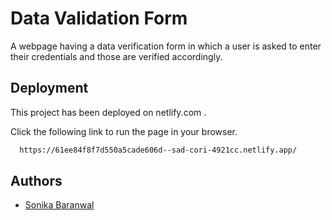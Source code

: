 
# Data Validation Form


A webpage having a data verification form in which a user is asked to enter their credentials and those are verified accordingly.
## Deployment

This project has been deployed on netlify.com . 

Click the following link to run the page in your browser.

```bash
  https://61ee84f8f7d550a5cade606d--sad-cori-4921cc.netlify.app/
```

  
## Authors

- [Sonika Baranwal](https://www.github.com/sonikabaranwal)